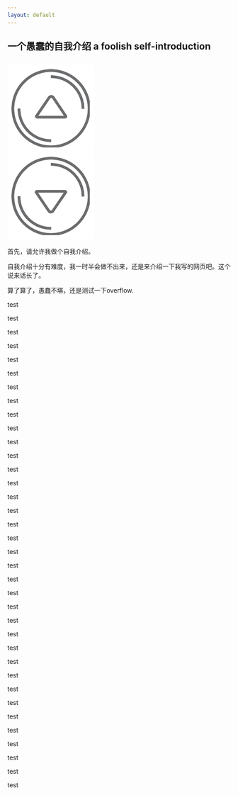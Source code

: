 ```yaml
---
layout: default
---
```


<div class="page" id="content-article">
		<div class="wrapper" id="artile-wrapper">
			<div class="title-block">
				<div class="title-article">
					<h2>一个愚蠢的自我介绍 a foolish self-introduction<h2>
				</div>
			</div>
			<div id="text-article" class="content-block">
				<div class="funcbt up-button" id="div-button-up-text">
					<img src="images/up.png" id="button-up-text">
				</div>
				<div class="funcbt down-button" id="div-button-down-text">
					<img src="images/down.png" id="button-down-text">
				</div>
				<div class="text-text" id="text-text">
				<div id="text-content">
					<p>首先，请允许我做个自我介绍。</p>
					<p>自我介绍十分有难度，我一时半会做不出来，还是来介绍一下我写的网页吧。这个说来话长了。</p>
					<p>算了算了，愚蠢不堪，还是测试一下overflow.</p>
					<p>test</p><p>test</p><p>test</p><p>test</p><p>test</p><p>test</p><p>test</p><p>test</p><p>test</p><p>test</p><p>test</p><p>test</p><p>test</p><p>test</p><p>test</p><p>test</p><p>test</p><p>test</p><p>test</p><p>test</p><p>test</p><p>test</p><p>test</p><p>test</p><p>test</p><p>test</p><p>test</p><p>test</p><p>test</p><p>test</p><p>test</p><p>test</p><p>test</p><p>test</p><p>test</p><p>test</p>
				</div>
				</div>
			</div>
		</div>
	</div>
	<script type="text/javascript" src="{{ site.data.global.url }}/asset/js/post.js"></script>
